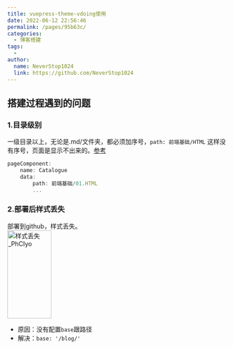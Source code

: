 ```yaml
---
title: vuepress-theme-vdoing使用
date: 2022-06-12 22:56:46
permalink: /pages/95b63c/
categories:
  - 博客搭建
tags:
  - 
author: 
  name: NeverStop1024
  link: https://github.com/NeverStop1024
---
```

## 搭建过程遇到的问题
### 1.目录级别
一级目录以上，无论是.md/文件夹，都必须加序号，`path: 前端基础/HTML` 这样没有序号，页面是显示不出来的。[参考](https://doc.xugaoyi.com/pages/33d574/#%E7%BA%A7%E5%88%AB%E8%AF%B4%E6%98%8E)
```js
pageComponent:
    name: Catalogue
    data:
        path: 前端基础/01.HTML 
        ...
```
### 2.部署后样式丢失
部署到github，样式丢失。<br>
<img src='https://cdn.jsdelivr.net/gh/NeverStop1024/images-store@main/blog/样式丢失_PhCIyo.png' alt='样式丢失_PhCIyo' width=100 height=200/>
<br>
* 原因：没有配置```base```跟路径
* 解决：`base: '/blog/'`
